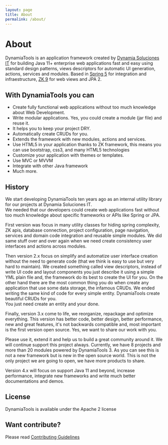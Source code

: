 ```yaml
---
layout: page
title: About
permalink: /about/
---
```


# About
DynamiaTools is an application framework created by [Dynamia Soluciones IT](https://dynamiasoluciones.com)  for building Java 11+ enterprise web applications fast and easy
using standard design patterns, views descriptors for automatic UI generation, actions, 
services and modules.  Based in [Spring 5](https://spring.io) for integration and infraestructure, [ZK 9](https://www.zkoss.org) for web views and JPA 2.


## With DynamiaTools you can 

- Create fully functional web applications without too much knowledge about Web Development. 
- Write modular applications.  Yes, you could  create a module (jar file)  and reuse it. 
- It helps you to keep your project  DRY. 
- Automatically create CRUDs for you. 
- Extends the framework with new modules, actions and services. 
- Use HTML5 in your  application thanks to ZK framework, this means you can use bootstrap, css3, 
and many HTML5 technologies
- Customize your application with themes or templates.
- Use MVC or MVVM 
- Integrate with other Java framework 
- Much more. 


## History 

We start developing DynamiaTools ten years ago  as an internal utility library for our projects at Dynamia Soluciones IT.  
We needed that our developers could create web applications fast without too much knowledge about specific frameworks or APIs like Spring or JPA. 

First version was  focus in many utility classes for hiding spring complexity, ZK apis, database connection,
 project configuration, page navigation, services and domain code integration and reusable simple modules.
 We did same stuff over and over again  when we need create consistency user interfaces and actions across 
modules. 

Then version 2.x focus on simplify and automatize user interface creation without the need to generate code 
(that we think is easy to use but very hard to maintain). We created something called view descriptors, 
instead of write UI code and layout components  you just describe it using a simple YML plain file and, 
the framework do its best to create the UI for you.  On the other hand there are the most common thing
 you do when create any application that use some data storage, the infamous CRUDs.  We ended writing 
the same kind of code for every simple entity. DynamiaTools create beautiful CRUDs for you.  
You just need create an entity and your done. 

Finally, version 3.x come to life,  we reorganize, repackage and optimize everything.  This version has better 
code, better design, better performance, new and great features, it's not backwards compatible and, 
most important is the first version open source. Yes,  we want to share our work with you.  

Please use it, extend it and help us to build a great community around it.  We will continue 
support this project always. Currently, we have 8 projects and more than 20 modules 
powered by DynamiaTools 3.  As you can see this is not a new framework but is
new in the open source world.  This is not the only project we are going to open, we have 
more products to share. 

Version 4.x will focus on support Java 11 and beyond, increase performance, integrate new frameworks and write much
better documentations and demos.

## License

DynamiaTools is available under the Apache 2 license

## Want contribute?
Please read [Contributing Guidelines](https://github.com/dynamiatools/framework/blob/master/CONTRIBUTING.md)